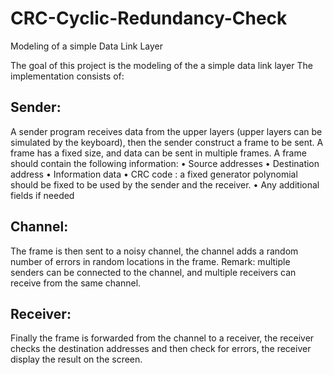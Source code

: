 # CRC-Cyclic-Redundancy-Check
Modeling of a simple Data Link Layer

The goal of this project is the modeling of the a simple data link layer
The implementation consists of:

Sender:
-------
A sender program receives data from the upper layers (upper layers can be
simulated by the keyboard), then the sender construct a frame to be sent. A
frame has a fixed size, and data can be sent in multiple frames.
A frame should contain the following information:
• Source addresses
• Destination address
• Information data
• CRC code : a fixed generator polynomial should be fixed to be used by
the sender and the receiver.
• Any additional fields if needed

Channel:
--------
The frame is then sent to a noisy channel, the channel adds a random number
of errors in random locations in the frame.
Remark: multiple senders can be connected to the channel, and multiple
receivers can receive from the same channel.

Receiver:
---------
Finally the frame is forwarded from the channel to a receiver, the receiver
checks the destination addresses and then check for errors, the receiver
display the result on the screen.

